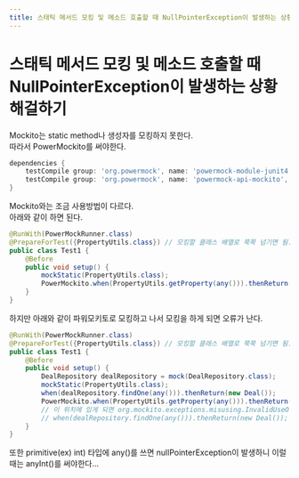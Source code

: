 ```yaml
---
title: 스태틱 메서드 모킹 및 메소드 호출할 때 NullPointerException이 발생하는 상황 해걸하기
---
```


# 스태틱 메서드 모킹 및 메소드 호출할 때 NullPointerException이 발생하는 상황 해걸하기  
Mockito는 static method나 생성자를 모킹하지 못한다.  
따라서 PowerMockito를 써야한다.  
```groovy
dependencies {
    testCompile group: 'org.powermock', name: 'powermock-module-junit4', version: '1.7.3'
    testCompile group: 'org.powermock', name: 'powermock-api-mockito', version: '1.7.3'
}
```

Mockito와는 조금 사용방법이 다르다.  
아래와 같이 하면 된다.  
```java
@RunWith(PowerMockRunner.class)
@PrepareForTest({PropertyUtils.class}) // 모킹할 클래스 배열로 쭉쭉 넘기면 됨.
public class Test1 {
    @Before
    public void setup() {
        mockStatic(PropertyUtils.class);
        PowerMockito.when(PropertyUtils.getProperty(any())).thenReturn(any());
    }
}
```

하지만 아래와 같이 파워모키토로 모킹하고 나서 모킹을 하게 되면 오류가 난다.

```java
@RunWith(PowerMockRunner.class)
@PrepareForTest({PropertyUtils.class}) // 모킹할 클래스 배열로 쭉쭉 넘기면 됨.
public class Test1 {
    @Before
    public void setup() {
        DealRepository dealRepository = mock(DealRepository.class);
        mockStatic(PropertyUtils.class);
        when(dealRepository.findOne(any())).thenReturn(new Deal());
        PowerMockito.when(PropertyUtils.getProperty(any())).thenReturn(any());
        // 이 위치에 있게 되면 org.mockito.exceptions.misusing.InvalidUseOfMatchersException 오류 발생함.
        // when(dealRepository.findOne(any())).thenReturn(new Deal());
    }
}
```

또한 primitive(ex) int) 타입에 any()를 쓰면 nullPointerException이 발생하니 이럴 때는 anyInt()를 써야한다...